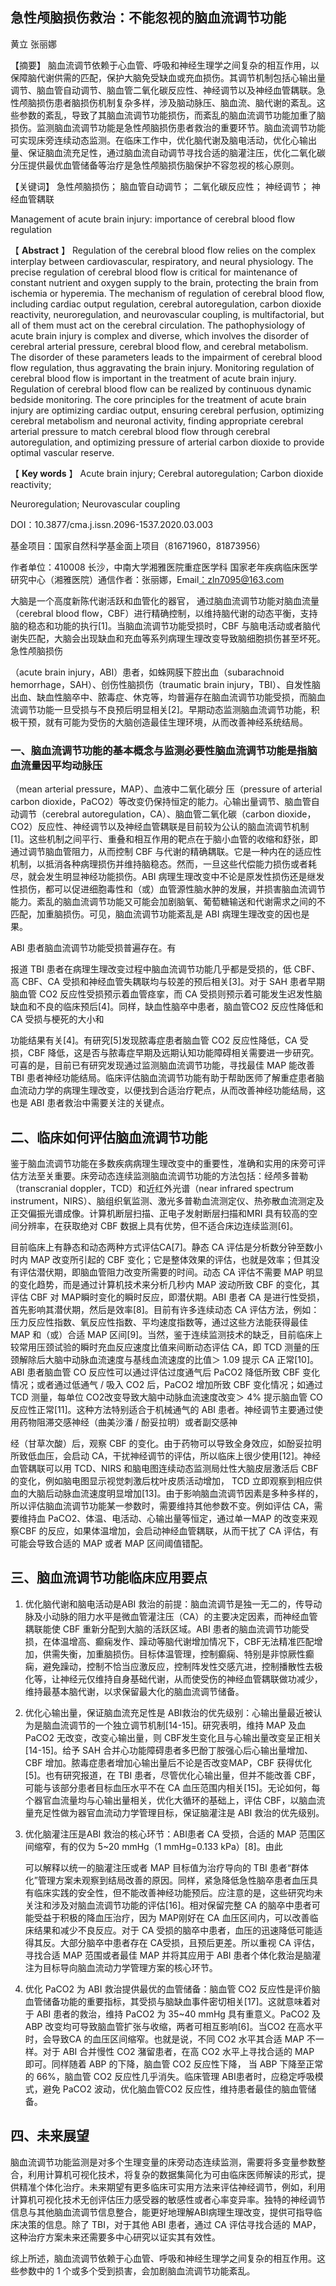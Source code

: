 ## 急性颅脑损伤救治：不能忽视的脑血流调节功能

黄立 张丽娜



【摘要】 脑血流调节依赖于心血管、呼吸和神经生理学之间复杂的相互作用，以保障脑代谢供需的匹配，保护大脑免受缺血或充血损伤。其调节机制包括心输出量调节、脑血管自动调节、脑血管二氧化碳反应性、神经调节以及神经血管耦联。急性颅脑损伤患者脑损伤机制复杂多样，涉及脑动脉压、脑血流、脑代谢的紊乱。这些参数的紊乱，导致了其脑血流调节功能损伤，而紊乱的脑血流调节功能加重了脑损伤。监测脑血流调节功能是急性颅脑损伤患者救治的重要环节。脑血流调节功能可实现床旁连续动态监测。在临床工作中，优化脑代谢及脑电活动，优化心输出量、保证脑血流充足性，通过脑血流自动调节寻找合适的脑灌注压，优化二氧化碳分压提供最优血管储备等治疗是急性颅脑损伤脑保护不容忽视的核心原则。

【关键词】 急性颅脑损伤； 脑血管自动调节； 二氧化碳反应性； 神经调节； 神经血管耦联



Management of acute brain injury: importance of cerebral blood flow regulation 

【 **Abstract** 】 Regulation of the cerebral blood flow relies on the complex interplay between cardiovascular, respiratory, and neural physiology. The precise regulation of cerebral blood flow is critical for maintenance of constant nutrient and oxygen supply to the brain, protecting the brain from ischemia or hyperemia. The mechanism of regulation of cerebral blood flow, including cardiac output regulation, cerebral autoregulation, carbon dioxide reactivity, neuroregulation, and neurovascular coupling, is multifactorial, but all of them must act on the cerebral circulation. The pathophysiology of acute brain injury is complex and diverse, which involves the disorder of cerebral arterial pressure, cerebral blood flow, and cerebral metabolism. The disorder of these parameters leads to the impairment of cerebral blood flow regulation, thus aggravating the brain injury. Monitoring regulation of cerebral blood flow is important in the treatment of acute brain injury. Regulation of cerebral blood flow can be realized by continuous dynamic bedside monitoring. The core principles for the treatment of acute brain injury are optimizing cardiac output, ensuring cerebral perfusion, optimizing cerebral metabolism and neuronal activity, finding appropriate cerebral arterial pressure to match cerebral blood flow through cerebral autoregulation, and optimizing pressure of arterial carbon dioxide to provide optimal vascular reserve.

【 **Key words** 】 Acute brain injury; Cerebral autoregulation; Carbon dioxide reactivity;

Neuroregulation; Neurovascular coupling





DOI：10.3877/cma.j.issn.2096-1537.2020.03.003

基金项目：国家自然科学基金面上项目（81671960，81873956）

作者单位：410008 长沙，中南大学湘雅医院重症医学科 国家老年疾病临床医学研究中心（湘雅医院）通信作者：张丽娜，Email[：](mailto:zln7095@163.com)[zln7095@163.com](mailto:zln7095@163.com)

大脑是一个高度新陈代谢活跃和血管化的器官， 通过脑血流调节功能对脑血流量（cerebral blood flow，CBF）进行精确控制，以维持脑代谢的动态平衡，支持脑的稳态和功能的执行[1]。当脑血流调节功能受损时，CBF 与脑电活动或者脑代谢失匹配，大脑会出现缺血和充血等系列病理生理改变导致脑细胞损伤甚至坏死。急性颅脑损伤

（acute brain injury，ABI）患者，如蛛网膜下腔出血（subarachnoid hemorrhage，SAH）、创伤性脑损伤（traumatic brain injury，TBI）、自发性脑出血、缺血性脑卒中、脓毒症、休克等，均普遍存在脑血流调节功能受损，而脑血流调节功能一旦受损与不良预后明显相关[2]。早期动态监测脑血流调节功能，积极干预，就有可能为受伤的大脑创造最佳生理环境，从而改善神经系统结局。

### 一、脑血流调节功能的基本概念与监测必要性脑血流调节功能是指脑血流量因平均动脉压

（mean arterial pressure，MAP）、血液中二氧化碳分 压（pressure of arterial carbon dioxide，PaCO2）等改变仍保持恒定的能力。心输出量调节、脑血管自动调节（cerebral autoregulation，CA）、脑血管二氧化碳（carbon dioxide，CO2）反应性、神经调节以及神经血管耦联是目前较为公认的脑血流调节机制[1]。这些机制之间平行、重叠和相互作用的靶点在于脑小血管的收缩和舒张，即通过调节脑血管阻力，从而控制 CBF 与代谢的精确耦联。它是一种内在的适应性机制，以抵消各种病理损伤并维持脑稳态。然而，一旦这些代偿能力损伤或者耗尽，就会发生明显神经功能损伤。ABI 病理生理改变中不论是原发性损伤还是继发性损伤，都可以促进细胞毒性和（或）血管源性脑水肿的发展，并损害脑血流调节能力。紊乱的脑血流调节功能又可能会加剧脑氧、葡萄糖输送和代谢需求之间的不匹配，加重脑损伤。可见，脑血流调节功能紊乱是 ABI 病理生理改变的因也是果。

ABI 患者脑血流调节功能受损普遍存在。有

报道 TBI 患者在病理生理改变过程中脑血流调节功能几乎都是受损的，低 CBF、高 CBF、CA 受损和神经血管失耦联均与较差的预后相关[3]。对于 SAH 患者早期脑血管 CO2 反应性受损预示着血管痉挛，而 CA 受损则预示着可能发生迟发性脑缺血和不良的临床预后[4]。同样，缺血性脑卒中患者，脑血管CO2 反应性降低和CA 受损与梗死的大小和

功能结果有关[4]。有研究[5]发现脓毒症患者脑血管 CO2 反应性降低，CA 受损，CBF 降低，这是否与脓毒症早期及远期认知功能障碍相关需要进一步研究。可喜的是，目前已有研究发现通过监测脑血流调节功能，寻找最佳 MAP 能改善 TBI 患者神经功能结局。临床评估脑血流调节功能有助于帮助医师了解重症患者脑血流动力学的病理生理改变，以便找到合适治疗靶点，从而改善神经功能结局，这也是 ABI 患者救治中需要关注的关键点。

## 二、临床如何评估脑血流调节功能

鉴于脑血流调节功能在多数疾病病理生理改变中的重要性，准确和实用的床旁可评估方法至关重要。床旁动态连续监测脑血流调节功能的方法包括：经颅多普勒（transcranial doppler，TCD）和近红外光谱（near infrared spectrum instrument，NIRS）、脑组织氧监测、激光多普勒血流测定仪、热弥散血流测定及正交偏振光谱成像。计算机断层扫描、正电子发射断层扫描和MRI 具有较高的空间分辨率，在获取绝对 CBF 数据上具有优势，但不适合床边连续监测[6]。

目前临床上有静态和动态两种方式评估CA[7]。静态 CA 评估是分析数分钟至数小时内 MAP 改变所引起的 CBF 变化；它是整体效果的评估，也就是效率；但其没有评估潜伏期，即脑血管阻力改变所需要的时间。动态 CA 评估不需要 MAP 明显的变化趋势，而是通过计算机技术来分析几秒内 MAP 波动所致 CBF 的变化，其评估 CBF 对 MAP瞬时变化的瞬时反应，即潜伏期。ABI 患者 CA 是进行性受损，首先影响其潜伏期，然后是效率[8]。目前有许多连续动态 CA 评估方法，例如：压力反应性指数、氧反应性指数、平均速度指数等，通过这些方法能获得最佳 MAP 和（或）合适 MAP 区间[9]。当然，鉴于连续监测技术的缺乏，目前临床上较常用压颈试验的瞬时充血反应速度比值来间断动态评估 CA，即 TCD 测量的压颈解除后大脑中动脉血流速度与基线血流速度的比值＞ 1.09 提示 CA 正常[10]。ABI 患者脑血管 CO 反应性可以通过评估过度通气后 PaCO2 降低所致 CBF 变化情况；或者通过低通气 / 吸入 CO2 后，PaCO2 增加所致 CBF 变化情况；如通过 TCD 测量，每单位 CO2改变导致大脑中动脉血流速度改变＞ 4% 提示脑血管 CO 反应性正常[11]。这种方法特别适合于机械通气的 ABI 患者。神经调节主要通过使用药物阻滞交感神经（曲美沙潘 / 酚妥拉明）或者副交感神

经（甘草次酸）后，观察 CBF 的变化。由于药物可以导致全身效应，如酚妥拉明所致低血压，会启动 CA，干扰神经调节的评估，所以临床上很少使用[12]。神经血管耦联可以用 TCD、NIRS 和脑电图连续动态监测局灶性大脑皮层激活后 CBF 的变化，例如脑电图显示视觉刺激后枕叶皮质活动增加， TCD 立即观察到相应供血的大脑后动脉血流速度明显增加[13]。由于影响脑血流调节因素是多种多样的，所以评估脑血流调节功能某一参数时，需要维持其他参数不变。例如评估 CA，需要维持血 PaCO2、体温、电活动、心输出量等恒定，通过单一MAP 的改变来观察CBF 的反应，如果体温增加，会启动神经血管耦联，从而干扰了 CA 评估，有可能会导致合适的 MAP 或者 MAP 区间阈值错配。

## 三、脑血流调节功能临床应用要点

1. 优化脑代谢和脑电活动是ABI 救治的前提：脑血流调节是独一无二的，传导动脉及小动脉的阻力水平是微血管灌注压（CA）的主要决定因素，而神经血管耦联能使 CBF 重新分配到大脑的活跃区域。ABI 患者的脑血流调节功能受损，在体温增高、癫痫发作、躁动等脑代谢增加情况下，CBF无法精准匹配增加，供需失衡，加重脑损伤。目标体温管理，控制癫痫、特别是非惊厥性癫痫，避免躁动，控制不恰当应激反应，控制阵发性交感亢进，控制播散性去极化等，让神经元仅维持自身基础代谢，从而使受伤的神经血管耦联做功减少，维持最基本脑代谢，以求保留最大化的脑血流调节储备。

2. 优化心输出量，保证脑血流充足性是 ABI救治的优先级别：心输出量最近被认为是脑血流调节的一个独立调节机制[14-15]。研究表明，维持 MAP 及血 PaCO2 无改变，改变心输出量，则 CBF发生变化且与心输出量改变呈正相关[14-15]。给予 SAH 合并心功能障碍患者多巴酚丁胺强心后心输出量增加、CBF 增加。脓毒症患者增加心输出量后不论是否改变MAP，CBF 获得优化[5]。也有研究报道，在 TBI 患者，尽管优化心输出量，但并不能改善 CBF，可能与该部分患者目标血压水平不在 CA 血压范围内相关[15]。无论如何，每个器官血流量均与心输出量相关，优化大循环的基础上，评估 CBF，以脑血流量充足性做为器官血流动力学管理目标，保证脑灌注是 ABI 救治的优先级别。

3. 优化脑灌注压是ABI 救治的核心环节：ABI患者 CA 受损，合适的 MAP 范围区间缩窄，有的仅为 5~20 mmHg（1 mmHg=0.133 kPa）[8]。由此

   可以解释以统一的脑灌注压或者 MAP 目标值为治疗导向的 TBI 患者“群体化”管理方案未观察到结局改善的原因。同样，紧急降低急性脑卒患者血压具有临床实践的安全性，但不能改善神经功能预后。应注意的是，这些研究均未关注和涉及对脑血流调节功能的评估[16]。相对保留完整 CA 的脑卒中患者可能受益于积极的降血压治疗，因为 MAP刚好在 CA 血压区间内，可以改善临床结果和减少不良反应。对于 CA 受损的脑卒中患者，血压的迅速降低可能适得其反。大部分脑卒中患者存在 CA受损，且预后更差。所以重视 CA 评估，寻找合适 MAP 范围或者最佳 MAP 并将其应用于 ABI 患者个体化救治是脑灌注为目标导向脑血流动力学管理方案的核心环节。

4. 优化 PaCO2 为 ABI 救治提供最优的血管储备：脑血管 CO2 反应性是评价脑血管储备功能的重要指标，其受损与脑缺血事件密切相关[17]。这就意味着对于 ABI 患者的救治，维持 PaCO2 为 35~40 mmHg 具有重意义。PaCO2 及 ABP 改变均可导致脑血管扩张与收缩，两者可相互影响[6]。当CO2 在高水平时，会导致CA 的血压区间缩窄。也就是说，不同 CO2 水平其合适 MAP 不一样。对于 ABI 合并慢性 CO2 潴留患者，在高 CO2 水平上寻找合适的 MAP 即可。同样随着 ABP 的下降，脑血管 CO2 反应性下降， 当 ABP 下降至正常的 66%，脑血管 CO2 反应性几乎消失。临床管理 ABI患者时，应稳定呼吸模式，避免 PaCO2 波动，优化脑血管CO2 反应性，维持患者最佳的脑血管储备。

## 四、未来展望

脑血流调节功能监测是对多个生理变量的床旁动态连续监测，需要将多变量参数整合，利用计算机可视化技术，将复杂的数据集简化为可由临床医师解读的形式，提供精准个体化治疗。未来期望有更多临床可实用方法来评估神经调节，例如，利用计算机可视化技术无创评估压力感受器的敏感性或者心率变异率。独特的神经调节信息与其他脑血流调节信息整合，能更好地理解ABI病理生理改变，提供可指导临床决策的信息。除了 TBI，对于其他 ABI 患者，通过 CA 评估寻找合适的 MAP，这种治疗方案未来还需要多中心研究以证实其有效性。

综上所述，脑血流调节依赖于心血管、呼吸和神经生理学之间复杂的相互作用。这些参数中的 1 个或多个受到损害，会加剧脑血流调节功能紊乱。